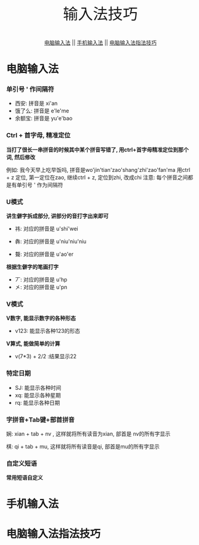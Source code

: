 <p align='center' style='font-size:40px'>输入法技巧</p>
<p align='center'>
    <a href='#电脑输入法'>电脑输入法</a> ||
    <a href='#手机输入法'>手机输入法</a> ||
    <a href='#电脑输入法指法技巧'>电脑输入法指法技巧</a>
</p>

# 电脑输入法

### 单引号 ' 作间隔符

* 西安: 拼音是 xi'an
* 饿了么: 拼音是 e'le'me
* 余额宝: 拼音是 yu'e'bao

### Ctrl + 首字母, 精准定位

**当打了很长一串拼音的时候其中某个拼音写错了, 用ctrl+首字母精准定位到那个词, 然后修改**

例如: 我今天早上吃早饭吗, 拼音是wo'jin'tian'zao'shang'zhi'zao'fan'ma
用ctrl + z 定位, 第一定位在zao, 继续ctrl + z, 定位到zhi, 改成chi
注意: 每个拼音之间都是有单引号 ' 作为间隔符

### U模式

**讲生僻字拆成部分, 讲部分的音打字出来即可**

* 祎: 对应的拼音是 u'shi'wei

* 犇: 对应的拼音是 u'niu'niu'niu
* 聱: 对应的拼音是 u'ao'er

**根据生僻字的笔画打字**

* 丆: 对应的拼音是 u'hp
* 㐅: 对应的拼音是 u'pn

### V模式

**V数字, 能显示数字的各种形态**

* v123: 能显示各种123的形态

**V算式, 能做简单的计算**

* v(7*3) + 2/2 :结果显示22

### 特定日期

* SJ: 能显示各种时间
* xq: 能显示各种星期
* rq: 能显示各种日期

### 字拼音+Tab键+部首拼音

娴: xian + tab + nv , 这样就将所有读音为xian, 部首是 nv的所有字显示

棋: qi + tab + mu, 这样就将所有读音是qi, 部首是mu的所有字显示

### 自定义短语

**常用短语自定义**

# 手机输入法


# 电脑输入法指法技巧
